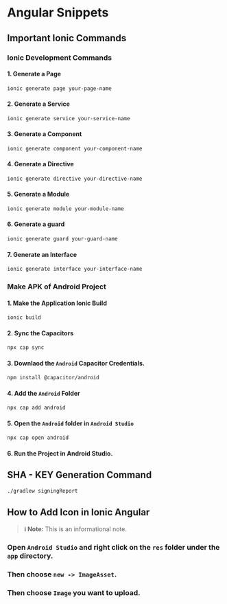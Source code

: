 # Angular Snippets

## Important Ionic Commands 

### Ionic Development Commands 

#### 1. Generate a Page
```bash 
ionic generate page your-page-name
```

#### 2. Generate a Service 
```bash 
ionic generate service your-service-name
```

#### 3. Generate a Component 
```bash 
ionic generate component your-component-name
```

#### 4. Generate a Directive
```bash 
ionic generate directive your-directive-name
```

#### 5. Generate a Module 
```bash 
ionic generate module your-module-name
```

#### 6. Generate a guard 
```bash
ionic generate guard your-guard-name
```

#### 7. Generate an Interface
```bash 
ionic generate interface your-interface-name
```


### Make APK of Android Project

#### 1. Make the Application Ionic Build
```bash 
ionic build 
```

#### 2. Sync the Capacitors
```bash 
npx cap sync 
```
#### 3. Downlaod the `Android` Capacitor Credentials. 
```bash
npm install @capacitor/android
```

#### 4. Add the `Android` Folder
```bash 
npx cap add android
```

#### 5. Open the `Android` folder in `Android Studio`
```bash 
npx cap open android
```

#### 6. Run the Project in Android Studio.


## SHA - KEY Generation Command 
```bash
./gradlew signingReport
```


## How to Add Icon in Ionic Angular 
> **ℹ️ Note:** This is an informational note.
### Open `Android Studio` and right click on the `res` folder under the `app` directory. 
### Then choose `new -> ImageAsset`. 
### Then choose `Image` you want to upload.
